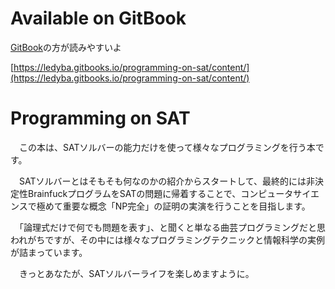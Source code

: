 # Available on GitBook

[GitBook](https://ledyba.gitbooks.io/programming-on-sat/content/)の方が読みやすいよ

[https://ledyba.gitbooks.io/programming-on-sat/content/](https://ledyba.gitbooks.io/programming-on-sat/content/)

# Programming on SAT

　この本は、SATソルバーの能力だけを使って様々なプログラミングを行う本です。

　SATソルバーとはそもそも何なのかの紹介からスタートして、最終的には非決定性BrainfuckプログラムをSATの問題に帰着することで、コンピュータサイエンスで極めて重要な概念「NP完全」の証明の実演を行うことを目指します。

　「論理式だけで何でも問題を表す」、と聞くと単なる曲芸プログラミングだと思われがちですが、その中には様々なプログラミングテクニックと情報科学の実例が詰まっています。

　きっとあなたが、SATソルバーライフを楽しめますように。
